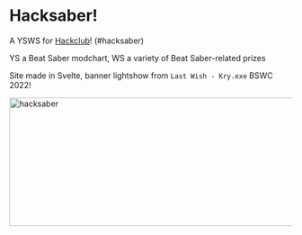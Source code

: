 # Hacksaber!

A YSWS for [Hackclub](https://hackclub.com/)! (#hacksaber)

YS a Beat Saber modchart, WS a variety of Beat Saber-related prizes

Site made in Svelte, banner lightshow from `Last Wish - Kry.exe` BSWC 2022!


<img width="1160" height="228" alt="hacksaber" src="https://github.com/user-attachments/assets/9d8ab4f3-0c79-4d4b-9d17-b7ff72c98ea9" />
